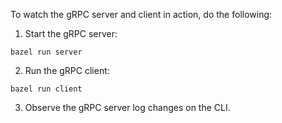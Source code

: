 To watch the gRPC server and client in action, do the following:

1. Start the gRPC server:
```
bazel run server
```

2. Run the gRPC client:
```
bazel run client
```

3. Observe the gRPC server log changes on the CLI.
